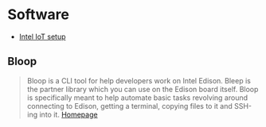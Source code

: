 # Software

- [Intel IoT setup](https://wilsonmar.github.io/intel-iot-setup/)

## Bloop

> Bloop is a CLI tool for help developers work on Intel Edison. Bleep is the partner library which you can use on the Edison board itself. Bloop is specifically meant to help automate basic tasks revolving around connecting to Edison, getting a terminal, copying files to it and SSH-ing into it. [Homepage](https://www.npmjs.com/package/bloop)